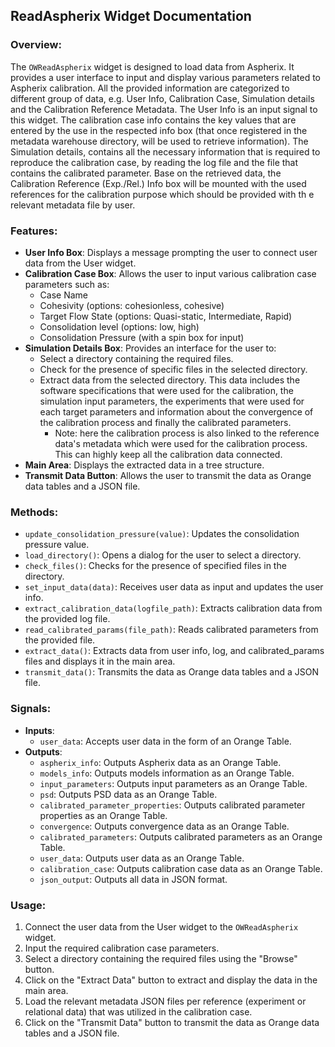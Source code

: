 ## ReadAspherix Widget Documentation

### Overview:

The `OWReadAspherix` widget is designed to load data from Aspherix. It provides a user interface to input and display various parameters related to Aspherix calibration. All the provided information are categorized to different group of data, e.g. User Info, Calibration Case, Simulation details and the Calibration Reference Metadata. The User Info is an input signal to this widget. The calibration case info contains the key values that are entered by the use in the respected info box (that once registered in the metadata warehouse directory, will be used to retrieve information). The Simulation details, contains all the necessary information that is required to reproduce the calibration case, by reading the log file and the file that contains the calibrated parameter. Base on the retrieved data, the Calibration Reference (Exp./Rel.) Info box will be mounted with the used references for the calibration purpose which should be provided with th e relevant metadata file by user.

### Features:

- **User Info Box**: Displays a message prompting the user to connect user data from the User widget.
- **Calibration Case Box**: Allows the user to input various calibration case parameters such as:
  - Case Name
  - Cohesivity (options: cohesionless, cohesive)
  - Target Flow State (options: Quasi-static, Intermediate, Rapid)
  - Consolidation level (options: low, high)
  - Consolidation Pressure (with a spin box for input)
- **Simulation Details Box**: Provides an interface for the user to:
  - Select a directory containing the required files.
  - Check for the presence of specific files in the selected directory.
  - Extract data from the selected directory. This data includes the software specifications that were used for the calibration, the simulation input parameters, the experiments that were used for each target parameters and information about the convergence of the calibration process and finally the calibrated parameters.
    * Note: here the calibration process is also linked to the reference data's metadata which were used for the calibration process. This can highly keep all the calibration data connected.
- **Main Area**: Displays the extracted data in a tree structure.
- **Transmit Data Button**: Allows the user to transmit the data as Orange data tables and a JSON file.

### Methods:

- `update_consolidation_pressure(value)`: Updates the consolidation pressure value.
- `load_directory()`: Opens a dialog for the user to select a directory.
- `check_files()`: Checks for the presence of specified files in the directory.
- `set_input_data(data)`: Receives user data as input and updates the user info.
- `extract_calibration_data(logfile_path)`: Extracts calibration data from the provided log file.
- `read_calibrated_params(file_path)`: Reads calibrated parameters from the provided file.
- `extract_data()`: Extracts data from user info, log, and calibrated_params files and displays it in the main area.
- `transmit_data()`: Transmits the data as Orange data tables and a JSON file.

### Signals:

- **Inputs**:
  - `user_data`: Accepts user data in the form of an Orange Table.
- **Outputs**:
  - `aspherix_info`: Outputs Aspherix data as an Orange Table.
  - `models_info`: Outputs models information as an Orange Table.
  - `input_parameters`: Outputs input parameters as an Orange Table.
  - `psd`: Outputs PSD data as an Orange Table.
  - `calibrated_parameter_properties`: Outputs calibrated parameter properties as an Orange Table.
  - `convergence`: Outputs convergence data as an Orange Table.
  - `calibrated_parameters`: Outputs calibrated parameters as an Orange Table.
  - `user_data`: Outputs user data as an Orange Table.
  - `calibration_case`: Outputs calibration case data as an Orange Table.
  - `json_output`: Outputs all data in JSON format.

### Usage:

1. Connect the user data from the User widget to the `OWReadAspherix` widget.
2. Input the required calibration case parameters.
3. Select a directory containing the required files using the "Browse" button.
4. Click on the "Extract Data" button to extract and display the data in the main area.
5. Load the relevant metadata JSON files per reference (experiment or relational data) that was utilized in the calibration case.
6. Click on the "Transmit Data" button to transmit the data as Orange data tables and a JSON file.